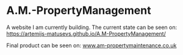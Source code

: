 # A.M.-PropertyManagement

A website I am currently building.
The current state can be seen on: https://artemijs-matusevs.github.io/A.M-PropertyManagement/


Final product can be seen on: www.am-propertymaintenance.co.uk

